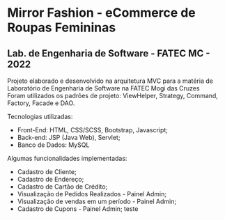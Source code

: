 # Mirror Fashion - eCommerce de Roupas Femininas
## Lab. de Engenharia de Software - FATEC MC - 2022
 Projeto elaborado e desenvolvido na arquitetura MVC para a matéria de Laboratório de Engenharia de Software na FATEC Mogi das Cruzes</br>
 Foram utilizados os padrões de projeto: ViewHelper, Strategy, Command, Factory, Facade e DAO.</br>

 Tecnologias utilizadas:
 - Front-End: HTML, CSS/SCSS, Bootstrap, Javascript;
 - Back-end:  JSP (Java Web), Servlet;
 - Banco de Dados: MySQL</br>

 Algumas funcionalidades implementadas:
 - Cadastro de Cliente;
 - Cadastro de Endereço;
 - Cadastro de Cartão de Crédito;
 - Visualização de Pedidos Realizados - Painel Admin;
 - Visualização de vendas em um período - Painel Admin;
 - Cadastro de Cupons - Painel Admin;
 teste
